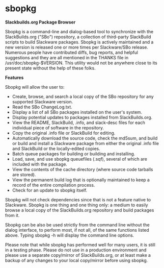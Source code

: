 # sbopkg
**Slackbuilds.org Package Browser**

Sbopkg is a command-line and dialog-based tool to synchronize with the SlackBuilds.org ("SBo") repository, a collection of third-party SlackBuild scripts to build Slackware packages. Sbopkg is actively maintained and a new version is released one or more times per Slackware/SBo release. Numerous people have contributed diffs, bug reports, and helpful suggestions and they are all mentioned in the THANKS file in /usr/doc/sbopkg-$VERSION. This utility would not be anywhere close to its present state without the help of these folks.

**Features**

Sbopkg will allow the user to:

* Create, browse, and search a local copy of the SBo repository for any supported Slackware version.
* Read the SBo ChangeLog.txt.
* Display a list of all SBo packages installed on the user's system.
* Display potential updates to packages installed from SlackBuilds.org.
* View the README, SlackBuild, .info, and slack-desc files for each individual piece of software in the repository.
* Copy the original .info file or SlackBuild for editing.
* Automatically download the source code, check the md5sum, and build or build and install a Slackware package from either the original .info file and SlackBuild or the locally-edited copies.
* Batch queue packages for building or building and installing.
* Load, save, and use sbopkg queuefiles (.sqf), several of which are included with the package.
* View the contents of the cache directory (where source code tarballs are stored).
* View the permanent build log that is optionally maintained to keep a record of the entire compilation process.
* Check for an update to sbopkg itself.

Sbopkg will not check dependencies since that is not a feature native to Slackware. Sbopkg is one thing and one thing only: a medium to easily browse a local copy of the SlackBuilds.org repository and build packages from it.

Sbopkg can be also be used strictly from the command line without the dialog interface, to perform most, if not all, of the same functions listed above. Typing sbopkg -h will display the command line options.

Please note that while sbopkg has performed well for many users, it is still in a testing phase. Please do not use in a production environment and please use a separate copy/mirror of SlackBuilds.org, or at least make a backup of any changes to your local copy/mirror before using sbopkg.
